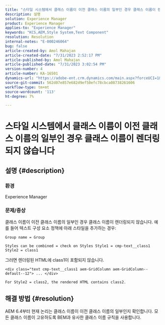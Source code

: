 ```yaml
---
title: "스타일 시스템에서 클래스 이름이 이전 클래스 이름의 일부인 경우 클래스 이름이 렌더링되지 않습니다."
description: 설명
solution: Experience Manager
product: Experience Manager
applies-to: "Experience Manager"
keywords: "KCS,AEM,Style System,Text Component"
resolution: Resolution
internal-notes: "E-000246064"
bug: false
article-created-by: Amol Mahajan
article-created-date: "7/31/2023 2:52:17 PM"
article-published-by: Amol Mahajan
article-published-date: "7/31/2023 3:02:54 PM"
version-number: 4
article-number: KA-16501
dynamics-url: "https://adobe-ent.crm.dynamics.com/main.aspx?forceUCI=1&pagetype=entityrecord&etn=knowledgearticle&id=c457fdd0-b12f-ee11-bdf3-6045bd006149"
source-git-commit: 562d07e857e682d9ef50efc78cbca08738261606
workflow-type: tm+mt
source-wordcount: '113'
ht-degree: 7%

---
```


# 스타일 시스템에서 클래스 이름이 이전 클래스 이름의 일부인 경우 클래스 이름이 렌더링되지 않습니다

## 설명 {#description}


### <b>환경</b>

Experience Manager



### <b>문제/증상</b>

클래스 이름이 이전 클래스 이름의 일부인 경우 클래스 이름이 렌더링되지 않습니다. 예를 들어 텍스트 구성 요소 정책에 아래 스타일을 추가하는 경우:


```
Group name = Group
```


`Styles can be combined = check on Styles Style1 = cmp-text__class1 Style2 = class1`



그러면 렌더링된 HTML에 class1이 포함되지 않습니다.


```
<div class="text cmp-text__class1 aem-GridColumn aem-GridColumn--default--12"> ... </div>
```


`For Style2 = class2, the rendered HTML contains class2.`


## 해결 방법 {#resolution}


AEM 6.4부터 현재 논리는 클래스 이름이 이전 클래스 이름의 일부인지 확인합니다. 모든 클래스 이름이 고유하도록 BEM과 유사한 클래스 이름 규칙을 사용합니다.
